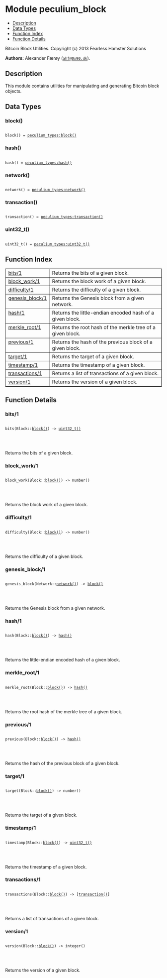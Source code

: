 

# Module peculium_block #
* [Description](#description)
* [Data Types](#types)
* [Function Index](#index)
* [Function Details](#functions)


Bitcoin Block Utilities.
Copyright (c)  2013 Fearless Hamster Solutions

__Authors:__ Alexander Færøy ([`ahf@0x90.dk`](mailto:ahf@0x90.dk)).
<a name="description"></a>

## Description ##
   This module contains utilities for manipulating and generating Bitcoin
block objects.
<a name="types"></a>

## Data Types ##




### <a name="type-block">block()</a> ###



<pre><code>
block() = <a href="peculium_types.md#type-block">peculium_types:block()</a>
</code></pre>





### <a name="type-hash">hash()</a> ###



<pre><code>
hash() = <a href="peculium_types.md#type-hash">peculium_types:hash()</a>
</code></pre>





### <a name="type-network">network()</a> ###



<pre><code>
network() = <a href="peculium_types.md#type-network">peculium_types:network()</a>
</code></pre>





### <a name="type-transaction">transaction()</a> ###



<pre><code>
transaction() = <a href="peculium_types.md#type-transaction">peculium_types:transaction()</a>
</code></pre>





### <a name="type-uint32_t">uint32_t()</a> ###



<pre><code>
uint32_t() = <a href="peculium_types.md#type-uint32_t">peculium_types:uint32_t()</a>
</code></pre>


<a name="index"></a>

## Function Index ##


<table width="100%" border="1" cellspacing="0" cellpadding="2" summary="function index"><tr><td valign="top"><a href="#bits-1">bits/1</a></td><td>Returns the bits of a given block.</td></tr><tr><td valign="top"><a href="#block_work-1">block_work/1</a></td><td>Returns the block work of a given block.</td></tr><tr><td valign="top"><a href="#difficulty-1">difficulty/1</a></td><td>Returns the difficulty of a given block.</td></tr><tr><td valign="top"><a href="#genesis_block-1">genesis_block/1</a></td><td>Returns the Genesis block from a given network.</td></tr><tr><td valign="top"><a href="#hash-1">hash/1</a></td><td>Returns the little-endian encoded hash of a given block.</td></tr><tr><td valign="top"><a href="#merkle_root-1">merkle_root/1</a></td><td>Returns the root hash of the merkle tree of a given block.</td></tr><tr><td valign="top"><a href="#previous-1">previous/1</a></td><td>Returns the hash of the previous block of a given block.</td></tr><tr><td valign="top"><a href="#target-1">target/1</a></td><td>Returns the target of a given block.</td></tr><tr><td valign="top"><a href="#timestamp-1">timestamp/1</a></td><td>Returns the timestamp of a given block.</td></tr><tr><td valign="top"><a href="#transactions-1">transactions/1</a></td><td>Returns a list of transactions of a given block.</td></tr><tr><td valign="top"><a href="#version-1">version/1</a></td><td>Returns the version of a given block.</td></tr></table>


<a name="functions"></a>

## Function Details ##

<a name="bits-1"></a>

### bits/1 ###


<pre><code>
bits(Block::<a href="#type-block">block()</a>) -&gt; <a href="#type-uint32_t">uint32_t()</a>
</code></pre>

<br></br>


Returns the bits of a given block.
<a name="block_work-1"></a>

### block_work/1 ###


<pre><code>
block_work(Block::<a href="#type-block">block()</a>) -&gt; number()
</code></pre>

<br></br>


Returns the block work of a given block.
<a name="difficulty-1"></a>

### difficulty/1 ###


<pre><code>
difficulty(Block::<a href="#type-block">block()</a>) -&gt; number()
</code></pre>

<br></br>


Returns the difficulty of a given block.
<a name="genesis_block-1"></a>

### genesis_block/1 ###


<pre><code>
genesis_block(Network::<a href="#type-network">network()</a>) -&gt; <a href="#type-block">block()</a>
</code></pre>

<br></br>


Returns the Genesis block from a given network.
<a name="hash-1"></a>

### hash/1 ###


<pre><code>
hash(Block::<a href="#type-block">block()</a>) -&gt; <a href="#type-hash">hash()</a>
</code></pre>

<br></br>


Returns the little-endian encoded hash of a given block.
<a name="merkle_root-1"></a>

### merkle_root/1 ###


<pre><code>
merkle_root(Block::<a href="#type-block">block()</a>) -&gt; <a href="#type-hash">hash()</a>
</code></pre>

<br></br>


Returns the root hash of the merkle tree of a given block.
<a name="previous-1"></a>

### previous/1 ###


<pre><code>
previous(Block::<a href="#type-block">block()</a>) -&gt; <a href="#type-hash">hash()</a>
</code></pre>

<br></br>


Returns the hash of the previous block of a given block.
<a name="target-1"></a>

### target/1 ###


<pre><code>
target(Block::<a href="#type-block">block()</a>) -&gt; number()
</code></pre>

<br></br>


Returns the target of a given block.
<a name="timestamp-1"></a>

### timestamp/1 ###


<pre><code>
timestamp(Block::<a href="#type-block">block()</a>) -&gt; <a href="#type-uint32_t">uint32_t()</a>
</code></pre>

<br></br>


Returns the timestamp of a given block.
<a name="transactions-1"></a>

### transactions/1 ###


<pre><code>
transactions(Block::<a href="#type-block">block()</a>) -&gt; [<a href="#type-transaction">transaction()</a>]
</code></pre>

<br></br>


Returns a list of transactions of a given block.
<a name="version-1"></a>

### version/1 ###


<pre><code>
version(Block::<a href="#type-block">block()</a>) -&gt; integer()
</code></pre>

<br></br>


Returns the version of a given block.
